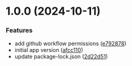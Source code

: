 # 1.0.0 (2024-10-11)


### Features

* add github workflow permissions ([e792878](https://github.com/anandtmg/test-release-poc/commit/e79287821a3fd6e15ccf2b0e6c6648db2ae9f078))
* initial app version ([afcc110](https://github.com/anandtmg/test-release-poc/commit/afcc11080772e7e1875ed53642274ea9995f7944))
* update package-lock.json ([2d22d51](https://github.com/anandtmg/test-release-poc/commit/2d22d5170b02cf7e1d25d7d7a9f584ab234669f2))
